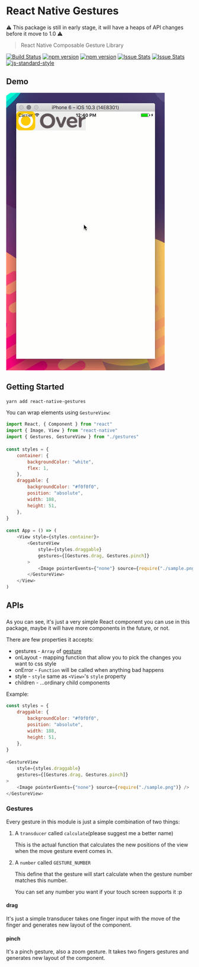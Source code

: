 React Native Gestures
=====================

:warning: This package is still in early stage, it will have a heaps of API changes before it move to 1.0 :warning:

> React Native Composable Gesture Library

[![Build Status](https://travis-ci.org/kiddkai/react-native-gestures.svg)](https://travis-ci.org/kiddkai/react-native-gestures)
[![npm version](http://img.shields.io/npm/v/react-native-gestures.svg?style=flat-square)](https://npmjs.org/package/react-native-gestures "View this project on npm")
[![npm version](http://img.shields.io/npm/dm/react-native-gestures.svg?style=flat-square)](https://npmjs.org/package/react-native-gestures "View this project on npm")
[![Issue Stats](http://issuestats.com/github/kiddkai/react-native-gestures/badge/pr?style=flat-square)](https://github.com/kiddkai/react-native-gestures/pulls?q=is%3Apr+is%3Aclosed)
[![Issue Stats](http://issuestats.com/github/kiddkai/react-native-gestures/badge/issue?style=flat-square)](https://github.com/kiddkai/react-native-gestures/issues?q=is%3Aissue+is%3Aclosed)
[![js-standard-style](https://img.shields.io/badge/code%20style-standard-brightgreen.svg?style=flat)](http://standardjs.com/)


Demo
----

![](demo.gif)

Getting Started
---------------

```sh
yarn add react-native-gestures
```

You can wrap elements using `GestureView`:

```js
import React, { Component } from "react"
import { Image, View } from "react-native"
import { Gestures, GestureView } from "./gestures"

const styles = {
    container: {
        backgroundColor: "white",
        flex: 1,
    },
    draggable: {
        backgroundColor: "#f0f0f0",
        position: "absolute",
        width: 188,
        height: 51,
    },
}

const App = () => (
    <View style={styles.container}>
        <GestureView
            style={styles.draggable}
            gestures={[Gestures.drag, Gestures.pinch]}
        >
            <Image pointerEvents={"none"} source={require("./sample.png")} />
        </GestureView>
    </View>
)
```

APIs
----------

### <GestureView>

As you can see, it's just a very simple React component you can use in this package, maybe
it will have more components in the future, or not.

There are few properties it accepts:

* gestures - `Array` of [gesture](#gestures)
* onLayout - mapping function that allow you to pick the changes you want to css style
* onError  - `Function` will be called when anything bad happens
* style    - `style` same as `<View>`'s `style` property
* children - ...ordinary child components

Example:

```js
const styles = {
    draggable: {
        backgroundColor: "#f0f0f0",
        position: "absolute",
        width: 188,
        height: 51,
    },
}

<GestureView
    style={styles.draggable}
    gestures={[Gestures.drag, Gestures.pinch]}
>
    <Image pointerEvents={"none"} source={require("./sample.png")} />
</GestureView>
```

### Gestures

Every gesture in this module is just a simple combination of two things:

1. A `transducer` called `calculate`(please suggest me a better name)

   This is the actual function that calculates the new positions of the view
   when the move gesture event comes in.

2. A `number` called `GESTURE_NUMBER`

   This define that the gesture will start calculate when the gesture number
   matches this number.

   You can set any number you want if your touch screen supports it :p


#### drag

It's just a simple transducer takes one finger input with the move of the
finger and generates new layout of the component.

#### pinch

It's a pinch gesture, also a zoom gesture. It takes two fingers gestures and
generates new layout of the component.
